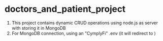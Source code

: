 # doctors_and_patient_project

1. This project contains dynamic CRUD operations using node.js as server with storing it in MongoDB
2. For MongoDB connection, using an "CymplyFi" .env (it will redirect to ) 
